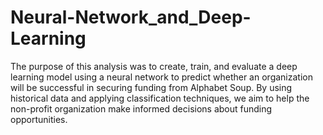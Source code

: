 # Neural-Network_and_Deep-Learning
The purpose of this analysis was to create, train, and evaluate a deep learning model using a neural network
to predict whether an organization will be successful in securing funding from Alphabet Soup. By using
historical data and applying classification techniques, we aim to help the non-profit organization make
informed decisions about funding opportunities.
